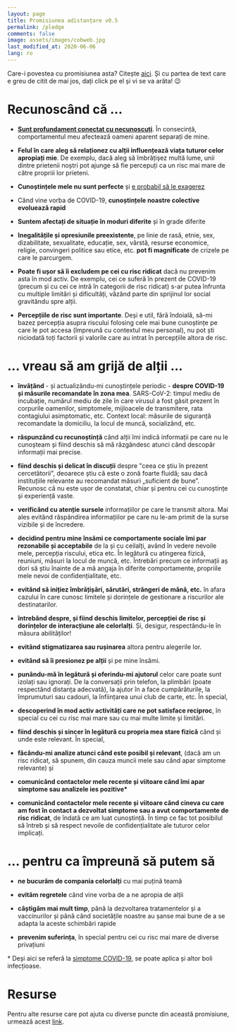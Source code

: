 ```yaml
---
layout: page
title: Promisiunea adistanțare v0.5
permalink: /pledge
comments: false
image: assets/images/cobweb.jpg
last_modified_at: 2020-06-06
lang: ro
---
```


<span class="small mark">Care-i povestea cu promisiunea asta? Citește [aici]({{site.baseurl}}/about). Și cu partea de text care e greu de citit de mai jos, dați click pe el și vi se va arăta! 😉️</span>

# Recunoscând că ...


* [**Sunt profundament conectat cu necunoscuți**](https://youtu.be/X0mHf3oSUdU). În consecință, comportamentul meu afectează oameni aparent separați de mine.

* **Felul în care aleg să relaționez cu alții influențează viața tuturor celor apropiați mie**. <span class="spoiler">De exemplu, dacă aleg să îmbrățișez multă lume, unii dintre prietenii noștri pot ajunge să fie percepuți ca un risc mai mare de către propriii lor prieteni.</span>
    
* **Cunoștințele mele nu sunt perfecte** și [e probabil să le exagerez](https://www.wikiwand.com/ro/Efectul_Dunning-Kruger)

* Când vine vorba de COVID-19, **cunoștințele noastre colective evoluează rapid**

* **Suntem afectați de situație în moduri diferite** și în grade diferite

* **Inegalitățile și opresiunile preexistente**, pe linie de rasă, etnie, sex, dizabilitate, sexualitate, educație, sex, vârstă, resurse economice, religie, convingeri politice sau etice, etc. **pot fi magnificate** de crizele pe care le parcurgem.

* **Poate fi ușor să îi excludem pe cei cu risc ridicat** <span class = "spoiler">dacă nu prevenim asta în mod activ. De exemplu, cei ce suferă în prezent de COVID-19 (precum și cu cei ce intră în categorii de risc ridicat) s-ar putea înfrunta cu multiple limitări și dificultăți, văzând parte din sprijinul lor social gravitându spre alții.</span>

* **Percepțiile de risc sunt importante**. <span class = "spoiler">Deși e util, fără îndoială, să-mi bazez percepția asupra riscului folosing cele mai bune cunoștințe pe care le pot accesa (împreună cu contextul meu personal), nu pot ști niciodată toți factorii și valorile care au intrat în percepțiile altora de risc.</span>

# ... vreau să am grijă de alții ...


* **învățând** - și actualizându-mi cunoștințele periodic - **despre COVID-19 și măsurile recomandate în zona mea**. <span class = "spoiler">SARS-CoV-2: timpul mediu de incubație, numărul mediu de zile în care virusul a fost găsit prezent în corpurile oamenilor, simptomele, mijloacele de transmitere, rata contagiului asimptomatic, etc. Context local: măsurile de siguranță recomandate la domiciliu, la locul de muncă, socializând, etc.</span>

* **răspunzând cu recunoștință** când alții îmi indică informații pe care nu le cunoșteam și fiind deschis să mă răzgândesc atunci când descopăr informații mai precise.

* **fiind deschis și delicat în discuții** <span class = "spoiler">despre "ceea ce știu în prezent cercetătorii", deoarece știu că este o zonă foarte fluidă; sau dacă instituțiile relevante au recomandat măsuri „suficient de bune”. Recunosc că nu este ușor de constatat, chiar și pentru cei cu cunoștințe și experiență vaste. </span>

* **verificând cu atenție sursele** informațiilor pe care le transmit altora. <span class = "spoiler">Mai ales evitând răspândirea informațiilor pe care nu le-am primit de la surse vizibile și de încredere.</span>

* **decidind pentru mine însămi ce comportamente sociale îmi par rezonabile și acceptabile** de la și cu ceilalți, având în vedere nevoile mele, percepția riscului, etica etc. <span class = "spoiler"> În legătură cu atingerea fizică, reuniuni, măsuri la locul de muncă, etc. Întrebări precum ce informații aș dori să știu înainte de a mă angaja în diferite comportamente, propriile mele nevoi de confidențialitate, etc.</span>

* **evitând să inițiez îmbrățișări, sărutări, strângeri de mână, etc.** în afara cazului în care cunosc limitele și dorințele de gestionare a riscurilor ale destinatarilor.

* **întrebând despre, și fiind deschis limitelor, percepției de risc și dorințelor de interacțiune ale celorlalți**. Și, desigur, respectându-le în măsura abilităților!

* **evitând stigmatizarea sau rușinarea** altora pentru alegerile lor.

* **evitând să îi presionez pe alții** și pe mine însămi.

* **punându-mă în legătură și oferindu-mi ajutorul** celor care poate sunt izolați sau ignorați. <span class = "spoiler">De la conversații prin telefon, la plimbări (poate respectând distanța adecvată), la ajutor în a face cumpărăturile, la împrumuturi sau cadouri, la înființarea unui club de carte, etc.</span> În special,

* **descoperind în mod activ activități care ne pot satisface reciproc**, în special cu cei cu risc mai mare sau cu mai multe limite și limitări.

* **fiind deschis și sincer în legătură cu propria mea stare fizică** când și unde este relevant. În special,

* **făcându-mi analize atunci când este posibil și relevant**, (dacă am un risc ridicat, să spunem, din cauza muncii mele sau când apar simptome relevante) și

* **comunicând contactelor mele recente și viitoare când îmi apar simptome sau analizele ies pozitive\***

* **comunicând contactelor mele recente și viitoare când cineva cu care am fost în contact a dezvoltat simptome sau a avut comportamente de risc ridicat**<span class = "spoiler">, de îndată ce am luat cunoștință. În timp ce fac tot posibilul să întreb și să respect nevoile de confidențialitate ale tuturor celor implicați.</span>

# ... pentru ca împreună să putem să

* **ne bucurăm de compania celorlalți** cu mai puțină teamă

* **evităm regretele** când vine vorba de a ne apropia de alții

* **câștigăm mai mult timp**, până la dezvoltarea tratamentelor și a vaccinurilor și până când societățile noastre au șanse mai bune de a se adapta la aceste schimbări rapide

* **prevenim suferința**, în special pentru cei cu risc mai mare de diverse privațiuni


\* Deși aici se referă la [simptome COVID-19](https://www.who.int/health-topics/coronavirus#tab=tab_3), se poate aplica și altor boli infecțioase.

# Resurse

Pentru alte resurse care pot ajuta cu diverse puncte din această promisiune, urmează acest [link]({{site.baseurl}}/resources).